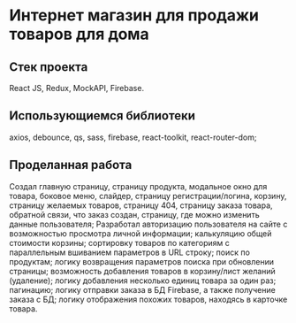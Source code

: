 # Интернет магазин для продажи товаров для дома

## Стек проекта
React JS, Redux, MockAPI, Firebase.

## Использующиемся библиотеки
axios, debounce, qs, sass, firebase, react-toolkit, react-router-dom;  

## Проделанная работа
Создал главную страницу, страницу продукта, модальное окно для товара, боковое меню, слайдер, страницу регистрации/логина, корзину, страницу желаемых товаров, страницу 404, страницу заказа товара, обратной связи, что заказ создан, страницу, где можно изменить данные пользователя;
Разработал авторизацию пользователя на сайте с возможностью просмотра личной информации; калькуляцию общей стоимости корзины; сортировку товаров по категориям c параллельным вшиванием параметров в URL строку; поиск по продуктам; логику возвращения параметров поиска при обновлении страницы; возможность добавления товаров в корзину/лист желаний (удаление); логику добавления несколько единиц товара за один раз; пагинацию; логику отправки заказа в БД Firebase, а также получение заказа с БД; логику отображения похожих товаров, находясь в карточке товара.
